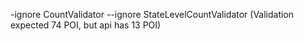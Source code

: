 -ignore CountValidator --ignore StateLevelCountValidator (Validation expected 74 POI, but api has 13 POI)
